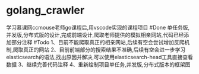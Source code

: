 # golang_crawler
学习慕课网ccmouse老师go课程后,用vscode实现的课程项目
#Done
单任务版,并发版,分布式版的设计,完成前端设计,爬取老师提供的模拟相亲网站,代码已经添加部分注释
#Todo
1、目前不能爬取真正的相亲网站,后续有空会尝试增加反爬机制,爬取真正的网站
2、目前前端部分的搜索结果不准确,后续有空会进一步学习elasticsearch的语法,找出原因并解决,可以使用elasticsearch-head工具直接查看数据
3、继续完善代码注释
4、重新绘制项目单任务,并发版,分布式版本的框架图


